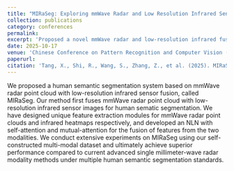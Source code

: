 ```yaml
---
title: "MIRaSeg: Exploring mmWave Radar and Low Resolution Infrared Sensor Fusion for Robust Human Semantic Segmentation"
collection: publications
category: conferences
permalink: 
excerpt: 'Proposed a novel mmWave radar and low-resolution infrared fusion system for human semantic segmentation, enhancing environmental robustness through multi-modal feature fusion.'
date: 2025-10-17
venue: 'Chinese Conference on Pattern Recognition and Computer Vision (PRCV) 2025'
paperurl: 
citation: 'Tang, X., Shi, R., Wang, S., Zhang, Z., et al. (2025). MIRaSeg: Exploring mmWave Radar and Low Resolution Infrared Sensor Fusion for Robust Human Semantic Segmentation. In Proceedings of the Chinese Conference on Pattern Recognition and Computer Vision (PRCV).'
---
```


We proposed a human semantic segmentation system based on mmWave radar point cloud with low-resolution infrared sensor fusion, called MIRaSeg. Our method first fuses mmWave radar point cloud with low-resolution infrared sensor images for human sematic segmentation. We have designed unique feature extraction modules for mmWave radar point clouds and infrared heatmaps respectively, and developed an NLN with self-attention and mutual-attention for the fusion of features from the two modalities. We conduct extensive experiments on MIRaSeg using our self-constructed multi-modal dataset and ultimately achieve superior performance compared to current advanced single millimeter-wave radar modality methods under multiple human semantic segmentation standards.